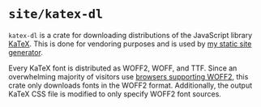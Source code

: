 # `site/katex-dl`

`katex-dl` is a crate for downloading distributions of the JavaScript library [KaTeX](https://katex.org/). This is done for vendoring purposes and is used by [my static site generator](../ssg/).

Every KaTeX font is distributed as WOFF2, WOFF, and TTF. Since an overwhelming majority of visitors use [browsers supporting WOFF2](https://caniuse.com/woff2), this crate only downloads fonts in the WOFF2 format. Additionally, the output KaTeX CSS file is modified to only specify WOFF2 font sources.


